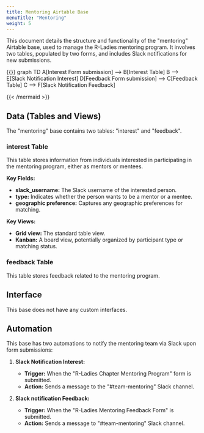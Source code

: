 ```yaml
---
title: Mentoring Airtable Base
menuTitle: "Mentoring"
weight: 5
---
```


This document details the structure and functionality of the "mentoring" Airtable base, used to manage the R-Ladies mentoring program.
It involves two tables, populated by two forms, and includes Slack notifications for new submissions.

{{<mermaid  align="left">}}
graph TD
A[Interest Form submission] --> B[Interest Table]
B --> E[Slack Notification Interest]
D[Feedback Form submission] --> C[Feedback Table]
C --> F[Slack Notification Feedback]

{{< /mermaid >}}

## Data (Tables and Views)

The "mentoring" base contains two tables: "interest" and "feedback".

### interest Table

This table stores information from individuals interested in participating in the mentoring program, either as mentors or mentees.

**Key Fields:**

- **slack_username:** The Slack username of the interested person.
- **type:** Indicates whether the person wants to be a mentor or a mentee.
- **geographic preference:** Captures any geographic preferences for matching.

**Key Views:**

- **Grid view:** The standard table view.
- **Kanban:** A board view, potentially organized by participant type or matching status.

### feedback Table

This table stores feedback related to the mentoring program.

## Interface

This base does not have any custom interfaces.

## Automation

This base has two automations to notify the mentoring team via Slack upon form submissions:

1.  **Slack Notification Interest:**

    - **Trigger:** When the "R-Ladies Chapter Mentoring Program" form is submitted.
    - **Action:** Sends a message to the "#team-mentoring" Slack channel.

2.  **Slack notification Feedback:**
    - **Trigger:** When the "R-Ladies Mentoring Feedback Form" is submitted.
    - **Action:** Sends a message to "#team-mentoring" Slack channel.

```

```
